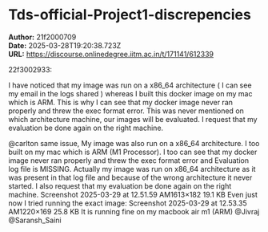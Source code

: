 # Tds-official-Project1-discrepencies

**Author:** 21f2000709  
**Date:** 2025-03-28T19:20:38.723Z  
**URL:** https://discourse.onlinedegree.iitm.ac.in/t/171141/612339




 22f3002933:

I have noticed that my image was run on a x86_64 architecture ( I can see my email in the logs shared ) whereas I built this docker image on my mac which is ARM. This is why I can see that my docker image never ran properly and threw the exec format error.
This was never mentioned on which architecture machine, our images will be evaluated. I request that my evaluation be done again on the right machine.


@carlton  same issue, My image was also run on a x86_64 architecture. I too built on my mac which is ARM (M1 Processor). I too can see that my docker image never ran properly and threw the exec format error  and  Evaluation log file is MISSING.
Actually my image was run on x86_64 architecture as it was present in that log file and because of the wrong architecture it never started.
I also request that my evaluation be done again on the right machine.
Screenshot 2025-03-29 at 12.51.59 AM1613×182 19.1 KB
Even just now I tried running the exact image:
Screenshot 2025-03-29 at 12.53.35 AM1220×169 25.8 KB
It is running fine on my macbook air m1 (ARM)
@Jivraj @Saransh_Saini
